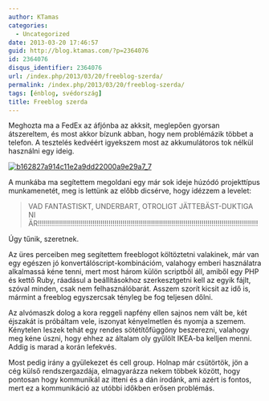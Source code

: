 ```yaml
---
author: KTamas
categories:
  - Uncategorized
date: 2013-03-20 17:46:57
guid: http://blog.ktamas.com/?p=2364076
id: 2364076
disqus_identifier: 2364076
url: /index.php/2013/03/20/freeblog-szerda/
permalink: /index.php/2013/03/20/freeblog-szerda/
tags: [énblog, svédország]
title: Freeblog szerda
---
```


Meghozta ma a FedEx az áfjónba az akksit, meglepően gyorsan átszereltem, és most akkor bízunk abban, hogy nem problémázik többet a telefon. A tesztelés kedvéért igyekszem most az akkumulátoros tok nélkül használni egy ideig.

[<img src="/wp-content/uploads/2013/03/b162827a914c11e2a9dd22000a9e29a7_7.jpg" alt="b162827a914c11e2a9dd22000a9e29a7_7" width="612" height="612" class="aligncenter size-full wp-image-2364077" srcset="/wp-content/uploads/2013/03/b162827a914c11e2a9dd22000a9e29a7_7.jpg 612w, /wp-content/uploads/2013/03/b162827a914c11e2a9dd22000a9e29a7_7-150x150.jpg 150w, /wp-content/uploads/2013/03/b162827a914c11e2a9dd22000a9e29a7_7-300x300.jpg 300w" sizes="(max-width: 612px) 100vw, 612px" />](/wp-content/uploads/2013/03/b162827a914c11e2a9dd22000a9e29a7_7.jpg)

A munkába ma segítettem megoldani egy már sok ideje húzódó projekttípus munkamenetét, meg is lettünk az előbb dicsérve, hogy idézzem a levelet:

> VAD FANTASTISKT, UNDERBART, OTROLIGT JÄTTEBÄST-DUKTIGA NI ÄR!!!!!!!!!!!!!!!!!!!!!!!!!!!!!!!!!!!!!!!!!!!!!!!!!!!!!!!!!!!!!!!!!!!!!!!!!!!!!!!!!!!!!!!!!!!!!!!!!!!!!!!!!!!!!

Úgy tűnik, szeretnek. 

Az üres perceiben meg segítettem freeblogot költöztetni valakinek, már van egy egészen jó konvertálóscript-kombinációm, valahogy emberi használatra alkalmassá kéne tenni, mert most három külön scriptből áll, amiből egy PHP és kettő Ruby, ráadásul a beállításokhoz szerkesztgetni kell az egyik fájlt, szóval minden, csak nem felhasználóbarát. Asszem szorít kicsit az idő is, mármint a freeblog egyszercsak tényleg be fog teljesen dőlni. 

Az alvómaszk dolog a kora reggeli napfény ellen sajnos nem vált be, két éjszakát is próbáltam vele, iszonyat kényelmetlen és nyomja a szemem. Kénytelen leszek tehát egy rendes sötétítőfüggöny beszerezni, valahogy meg kéne úszni, hogy ehhez az általam oly gyűlölt IKEA-ba kelljen menni. Addig is marad a korán lefekvés.

Most pedig irány a gyülekezet és cell group. Holnap már csütörtök, jön a cég külső rendszergazdája, elmagyarázza nekem többek között, hogy pontosan hogy kommunikál az itteni és a dán irodánk, ami azért is fontos, mert ez a kommunikáció az utóbbi időkben erősen problémás.

